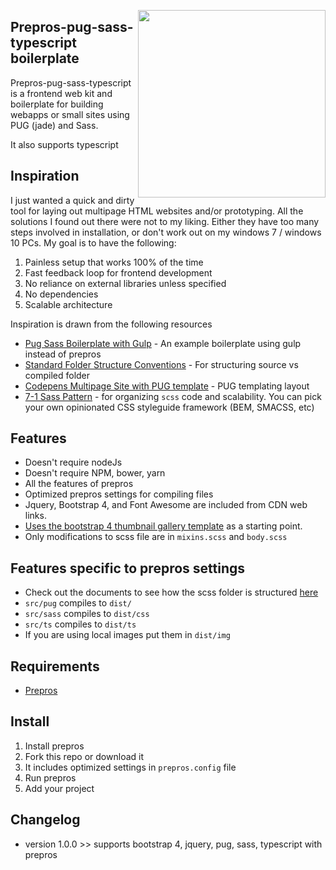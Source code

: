 <a><img src="https://i.imgur.com/xjgwEas.png" height="300" align="right"></a>

<style>
  img:hover {
    border: 2px solid red;
  }
</style>

## Prepros-pug-sass-typescript boilerplate

Prepros-pug-sass-typescript is a frontend web kit and boilerplate for building webapps or small sites using PUG (jade) and Sass.

It also supports typescript

## Inspiration

I just wanted a quick and dirty tool for laying out multipage HTML websites and/or prototyping. All the solutions I found out there were not to my liking. Either they have too many steps involved in installation, or don't work out on my windows 7 / windows 10 PCs. My goal is to have the following:

1. Painless setup that works 100% of the time
2. Fast feedback loop for frontend development
3. No reliance on external libraries unless specified
4. No dependencies
5. Scalable architecture

Inspiration is drawn from the following resources

- [Pug Sass Boilerplate with Gulp](https://github.com/Errec/pug-sass-boilerplate-starter-kit/blob/master/README.md) - An example boilerplate using gulp instead of prepros
- [Standard Folder Structure Conventions](https://github.com/kriasoft/Folder-Structure-Conventions) - For structuring source vs compiled folder
- [Codepens Multipage Site with PUG template](https://codepen.io/project/editor) - PUG templating layout
- [7-1 Sass Pattern](https://sass-guidelin.es/#architecture) - for organizing `scss` code and scalability. You can pick your own opinionated CSS styleguide framework (BEM, SMACSS, etc)

## Features

- Doesn't require nodeJs
- Doesn't require NPM, bower, yarn
- All the features of prepros
- Optimized prepros settings for compiling files
- Jquery, Bootstrap 4, and Font Awesome are included from CDN web links.
- [Uses the bootstrap 4 thumbnail gallery template](https://startbootstrap.com/template-overviews/thumbnail-gallery/) as a starting point.
- Only modifications to scss file are in `mixins.scss` and `body.scss`

## Features specific to prepros settings

- Check out the documents to see how the scss folder is structured [here](sass/README.md)
- `src/pug` compiles to `dist/`
- `src/sass` compiles to `dist/css`
- `src/ts` compiles to `dist/ts`
- If you are using local images put them in `dist/img`

## Requirements

- [Prepros](https://prepros.io/)

## Install

1. Install prepros
2. Fork this repo or download it
3. It includes optimized settings in `prepros.config` file
4. Run prepros
5. Add your project

## Changelog

- version 1.0.0 >> supports bootstrap 4, jquery, pug, sass, typescript with prepros 